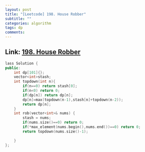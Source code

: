 ```yaml
---
layout: post
title: "[Leetcode] 198. House Robber"
subtitle: ""
categories: algorithm
tags: dp
comments:
---
```


## Link: [198. House Robber](https://leetcode.com/problems/house-robber/)

```cpp
lass Solution {
public:
    int dp[101]{};
    vector<int>stash;
    int topdown(int n){
        if(n==0) return stash[0];
        if(n<0) return 0;
        if(dp[n]) return dp[n];
        dp[n]=max(topdown(n-1),stash[n]+topdown(n-2));
        return dp[n];
    }
    int rob(vector<int>& nums) {
        stash = nums;
        if(nums.size()==0) return 0;
        if(*max_element(nums.begin(),nums.end())==0) return 0;
        return topdown(nums.size()-1);
        
    }
};
```
